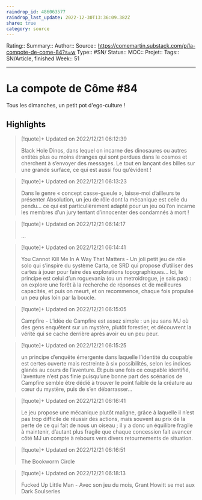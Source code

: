```yaml
---
raindrop_id: 486063577
raindrop_last_update: 2022-12-30T13:36:09.382Z
share: true
category: source
---
```


Rating::
Summary:: 
Author::
Source:: https://comemartin.substack.com/p/la-compote-de-come-84?s=w
Type:: #SN/
Status:: 
MOC::
Projet:: 
Tags:: SN/Article, finished
Week:: 51

***
# La compote de Côme #84

Tous les dimanches, un petit pot d'ego-culture !

## Highlights

> [!quote]+ Updated on 2022/12/21 06:12:39
>
> Black Hole Dinos, dans lequel on incarne des dinosaures ou autres entités plus ou moins étranges qui sont perdues dans le cosmos et cherchent à s’envoyer des messages. Le tout en lançant des billes sur une grande surface, ce qui est aussi fou qu’évident !

> [!quote]+ Updated on 2022/12/21 06:13:23
>
> Dans le genre « concept casse-gueule », laisse-moi d’ailleurs te présenter Absolution, un jeu de rôle dont la mécanique est celle du pendu… ce qui est particulièrement adapté pour un jeu où l’on incarne les membres d’un jury tentant d’innocenter des condamnés à mort !

> [!quote]+ Updated on 2022/12/21 06:14:17
>
> …

> [!quote]+ Updated on 2022/12/21 06:14:41
>
> You Cannot Kill Me In A Way That Matters - Un joli petit jeu de rôle solo qui s’inspire du système Carta, ce SRD qui propose d’utiliser des cartes à jouer pour faire des explorations topographiques… Ici, le principe est celui d’un roguevania (ou un metroidrogue, je sais pas) : on explore une forêt à la recherche de réponses et de meilleures capacités, et puis on meurt, et on recommence, chaque fois propulsé un peu plus loin par la boucle.

> [!quote]+ Updated on 2022/12/21 06:15:05
>
> Campfire - L’idée de Campfire est assez simple : un jeu sans MJ où des gens enquêtent sur un mystère, plutôt forestier, et découvrent la vérité qui se cache derrière après avoir eu un peu peur.

> [!quote]+ Updated on 2022/12/21 06:15:25
>
> un principe d’enquête émergente dans laquelle l’identité du coupable est certes ouverte mais restreinte à six possibilités, selon les indices glanés au cours de l’aventure. Et puis une fois ce coupable identifié, l’aventure n’est pas finie puisqu’une bonne part des scénarios de Campfire semble être dédié à trouver le point faible de la créature au cœur du mystère, puis de s’en débarrasser…

> [!quote]+ Updated on 2022/12/21 06:16:41
>
> Le jeu propose une mécanique plutôt maligne, grâce à laquelle il n’est pas trop difficile de réussir des actions, mais souvent au prix de la perte de ce qui fait de nous un oiseau ; il y a donc un équilibre fragile à maintenir, d’autant plus fragile que chaque concession fait avancer côté MJ un compte à rebours vers divers retournements de situation.

> [!quote]+ Updated on 2022/12/21 06:16:51
>
> The Bookworm Circle

> [!quote]+ Updated on 2022/12/21 06:18:13
>
> Fucked Up Little Man - Avec son jeu du mois, Grant Howitt se met aux Dark Soulseries

